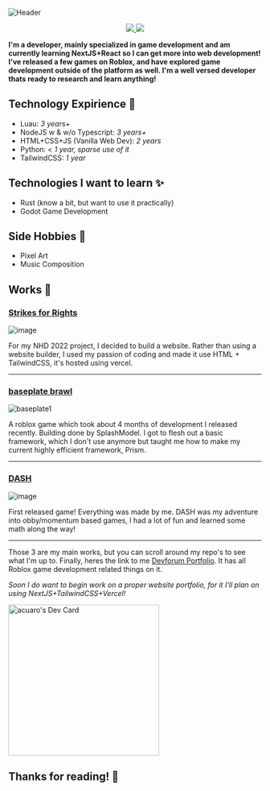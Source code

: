 ![Header](https://user-images.githubusercontent.com/67112172/120934550-f5cd7980-c6bb-11eb-9389-fd16bbe6f7f5.png)
<div align="center">
  
  
<a href="https://devforum.roblox.com/u/acuaro/summary">
  <img src="https://user-images.githubusercontent.com/67112172/120934657-77bda280-c6bc-11eb-98e5-eec036fa50d1.png">
</a>
           
<a href="https://discord.com">
  <img src="https://user-images.githubusercontent.com/67112172/120934770-f0bcfa00-c6bc-11eb-8b23-94e06397945a.png">
</a>

  
</div>

**I'm a developer, mainly specialized in game development and am currently learning NextJS+React so I can get more into web development! I've released a few games on Roblox, and have explored game development outside of the platform as well. I'm a well versed developer thats ready to research and learn anything!**


          
## Technology Expirience 🔨
- Luau: *3 years+*
- NodeJS w & w/o Typescript: *3 years+*
- HTML+CSS+JS (Vanilla Web Dev): *2 years*
- Python: *< 1 year, sparse use of it*
- TailwindCSS: *1 year*

## Technologies I want to learn ✨
- Rust (know a bit, but want to use it practically)
- Godot Game Development

## Side Hobbies 🎨
- Pixel Art
- Music Composition

## Works 🚀

### [Strikes for Rights](https://strikes-for-rights.vercel.app/index.html)
![image](https://user-images.githubusercontent.com/67112172/165138636-fccc31aa-899b-4af2-81b2-b70f09167429.png)

For my NHD 2022 project, I decided to build a website. Rather than using a website builder, I used my passion of coding and made it use HTML + TailwindCSS, it's hosted using vercel.

---

### [baseplate brawl](https://www.roblox.com/games/8569060537/baseplate-brawl-release)
![baseplate1](https://user-images.githubusercontent.com/67112172/165138530-3f35be2f-9b3d-4677-a5b8-28b22f51ba96.png)

A roblox game which took about 4 months of development I released recently. Building done by SplashModel. I got to flesh out a basic framework, which I don't use anymore but taught me how to make my current highly efficient framework, Prism.

---

### [DASH](https://www.roblox.com/games/6016961567/DASH)
![image](https://user-images.githubusercontent.com/67112172/165138611-ec6f5886-d835-438e-9494-9145ca6180ad.png)

First released game! Everything was made by me. DASH was my adventure into obby/momentum based games, I had a lot of fun and learned some math along the way!

---

Those 3 are my main works, but you can scroll around my repo's to see what I'm up to. Finally, heres the link to me [Devforum Portfolio](https://devforum.roblox.com/t/acuaro-ui-designer-scripter/1090697). It has all Roblox game development related things on it.

*Soon I do want to begin work on a proper website portfolio, for it I'll plan on using NextJS+TailwindCSS+Vercel!*

<a href="https://app.daily.dev/acuaro"><img src="https://api.daily.dev/devcards/805b59443b7045639100d2c045a20664.png?r=ooi" width="300" alt="acuaro's Dev Card"/></a>

## Thanks for reading! 👋


